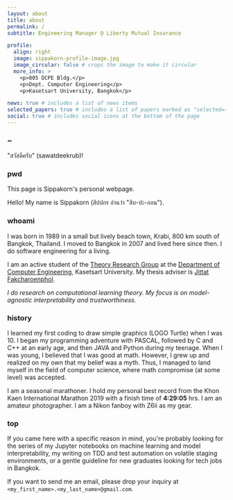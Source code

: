 ```yaml
---
layout: about
title: about
permalink: /
subtitle: Engineering Manager @ Liberty Mutual Insurance

profile:
  align: right
  image: sippakorn-profile-image.jpg
  image_circular: false # crops the image to make it circular
  more_info: >
    <p>805 DCPE Bldg.</p>
    <p>Dept. Computer Engineering</p>
    <p>Kasetsart University, Bangkok</p>

news: true # includes a list of news items
selected_papers: true # includes a list of papers marked as "selected={true}"
social: true # includes social icons at the bottom of the page
---
```


### ~

"สวัสดีครับ" (sawatdeekrub)!

### pwd

This page is Sippakorn's personal webpage.

Hello! My name is Sippakorn (สิปปกร อ่านว่า "สิบ-ปะ-กอน").

### whoami

I was born in 1989 in a small but lively beach town, Krabi, 800 km south of Bangkok, Thailand. I moved to Bangkok in 2007 and lived here since then. I do software engineering for a living.

I am an active student of the [Theory Research Group](https://theory.cpe.ku.ac.th/) at the [Department of Computer Engineering](https://cpe.ku.ac.th/), Kasetsart University.
My thesis adviser is [Jittat Fakcharoenphol](https://theory.cpe.ku.ac.th/wiki/index.php/%E0%B8%88%E0%B8%B4%E0%B8%95%E0%B8%A3%E0%B9%8C%E0%B8%97%E0%B8%B1%E0%B8%A8%E0%B8%99%E0%B9%8C_%E0%B8%9D%E0%B8%B1%E0%B8%81%E0%B9%80%E0%B8%88%E0%B8%A3%E0%B8%B4%E0%B8%8D%E0%B8%9C%E0%B8%A5).

_I do research on computational learning theory. My focus is on model-agnostic interpretability and trustworthiness._

### history

I learned my first coding to draw simple graphics (LOGO Turtle) when I was 10. I began my programming adventure with PASCAL, followed by C and C++ at an early age, and then JAVA and Python during my teenage.
When I was young, I believed that I was good at math. However, I grew up and realized on my own that my belief was a myth. Thus, I managed to land myself in the field of computer science, where math compromise (at some level) was accepted.

I am a seasonal marathoner. I hold my personal best record from the Khon Kaen International Marathon 2019 with a finish time of **4:29:05** hrs.
I am an amateur photographer. I am a Nikon fanboy with Z6ii as my gear.

### top

If you came here with a specific reason in mind, you're probably looking for the series of my Jupyter notebooks on machine learning and model interpretability, my writing on TDD and test automation on volatile staging environments, or a gentle guideline for new graduates looking for tech jobs in Bangkok.

If you want to send me an email, please drop your inquiry at `<my_first_name>.<my_last_name>@gmail.com`.
